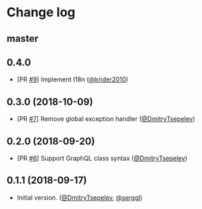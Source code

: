 # Change log

## master

## 0.4.0

- [PR [#9](https://github.com/anjlab/graphql_authorize/pull/9)] Implement I18n  ([@krider2010][])

## 0.3.0 (2018-10-09)

- [PR [#7](https://github.com/DmitryTsepelev/ar_lazy_preload/pull/7)] Remove global exception handler  ([@DmitryTsepelev][])

## 0.2.0 (2018-09-20)

- [PR [#6](https://github.com/DmitryTsepelev/ar_lazy_preload/pull/6)] Support GraphQL class syntax ([@DmitryTsepelev][])

## 0.1.1 (2018-09-17)

- Initial version. ([@DmitryTsepelev][], [@serggl][])

[@DmitryTsepelev]: https://github.com/DmitryTsepelev
[@serggl]: https://github.com/serggl
[@krider2010]: https://github.com/krider2010
